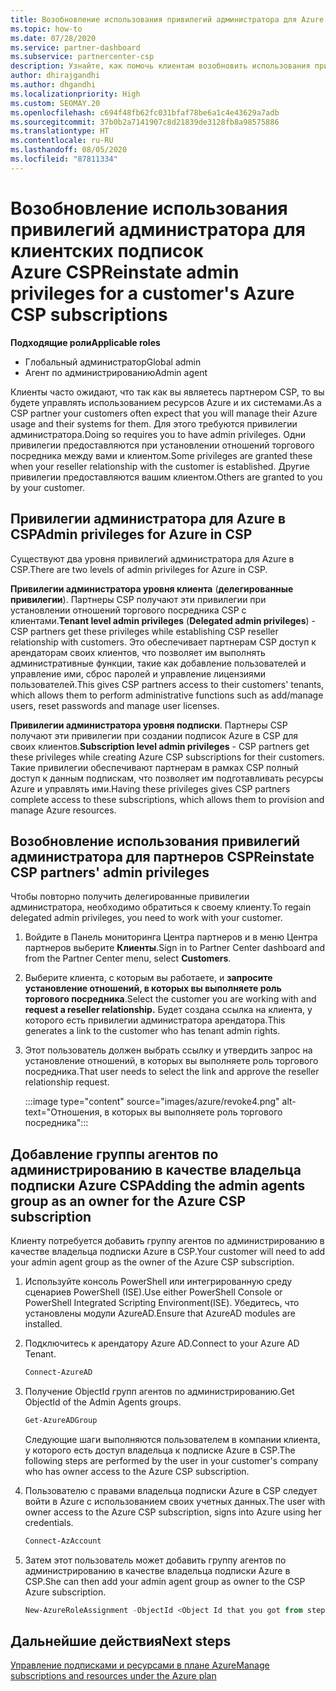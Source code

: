 ```yaml
---
title: Возобновление использования привилегий администратора для Azure CSP
ms.topic: how-to
ms.date: 07/28/2020
ms.service: partner-dashboard
ms.subservice: partnercenter-csp
description: Узнайте, как помочь клиентам возобновить использования привилегий администратора партнера, чтобы партнер мог помочь в управлении клиентскими подписками Azure CSP.
author: dhirajgandhi
ms.author: dhgandhi
ms.localizationpriority: High
ms.custom: SEOMAY.20
ms.openlocfilehash: c694f48fb62fc031bfaf78be6a1c4e43629a7adb
ms.sourcegitcommit: 37b0b2a7141907c8d21839de3128fb8a98575886
ms.translationtype: HT
ms.contentlocale: ru-RU
ms.lasthandoff: 08/05/2020
ms.locfileid: "87811334"
---
```

# <a name="reinstate-admin-privileges-for-a-customers-azure-csp-subscriptions"></a><span data-ttu-id="492c3-103">Возобновление использования привилегий администратора для клиентских подписок Azure CSP</span><span class="sxs-lookup"><span data-stu-id="492c3-103">Reinstate admin privileges for a customer's Azure CSP subscriptions</span></span>  

<span data-ttu-id="492c3-104">**Подходящие роли**</span><span class="sxs-lookup"><span data-stu-id="492c3-104">**Applicable roles**</span></span>

- <span data-ttu-id="492c3-105">Глобальный администратор</span><span class="sxs-lookup"><span data-stu-id="492c3-105">Global admin</span></span>
- <span data-ttu-id="492c3-106">Агент по администрированию</span><span class="sxs-lookup"><span data-stu-id="492c3-106">Admin agent</span></span>

<span data-ttu-id="492c3-107">Клиенты часто ожидают, что так как вы являетесь партнером CSP, то вы будете управлять использованием ресурсов Azure и их системами.</span><span class="sxs-lookup"><span data-stu-id="492c3-107">As a CSP partner your customers often expect that you will manage their Azure usage and their systems for them.</span></span> <span data-ttu-id="492c3-108">Для этого требуются привилегии администратора.</span><span class="sxs-lookup"><span data-stu-id="492c3-108">Doing so requires you to have admin privileges.</span></span> <span data-ttu-id="492c3-109">Одни привилегии предоставляются при установлении отношений торгового посредника между вами и клиентом.</span><span class="sxs-lookup"><span data-stu-id="492c3-109">Some privileges are granted these when your reseller relationship with the customer is established.</span></span> <span data-ttu-id="492c3-110">Другие привилегии предоставляются вашим клиентом.</span><span class="sxs-lookup"><span data-stu-id="492c3-110">Others are granted to you by your customer.</span></span>

## <a name="admin-privileges-for-azure-in-csp"></a><span data-ttu-id="492c3-111">Привилегии администратора для Azure в CSP</span><span class="sxs-lookup"><span data-stu-id="492c3-111">Admin privileges for Azure in CSP</span></span>

<span data-ttu-id="492c3-112">Существуют два уровня привилегий администратора для Azure в CSP.</span><span class="sxs-lookup"><span data-stu-id="492c3-112">There are two levels of admin privileges for Azure in CSP.</span></span>

<span data-ttu-id="492c3-113">**Привилегии администратора уровня клиента** (**делегированные привилегии**). Партнеры CSP получают эти привилегии при установлении отношений торгового посредника CSP с клиентами.</span><span class="sxs-lookup"><span data-stu-id="492c3-113">**Tenant level admin privileges** (**Delegated admin privileges**) -  CSP partners get these privileges while establishing CSP reseller relationship with customers.</span></span> <span data-ttu-id="492c3-114">Это обеспечивает партнерам CSP доступ к арендаторам своих клиентов, что позволяет им выполнять административные функции, такие как добавление пользователей и управление ими, сброс паролей и управление лицензиями пользователей.</span><span class="sxs-lookup"><span data-stu-id="492c3-114">This gives CSP partners access to their customers' tenants, which allows them to perform administrative functions such as add/manage users, reset passwords and manage user licenses.</span></span>

<span data-ttu-id="492c3-115">**Привилегии администратора уровня подписки**. Партнеры CSP получают эти привилегии при создании подписок Azure в CSP для своих клиентов.</span><span class="sxs-lookup"><span data-stu-id="492c3-115">**Subscription level admin privileges** - CSP partners get these privileges while creating Azure CSP subscriptions for their customers.</span></span> <span data-ttu-id="492c3-116">Такие привилегии обеспечивают партнерам в рамках CSP полный доступ к данным подпискам, что позволяет им подготавливать ресурсы Azure и управлять ими.</span><span class="sxs-lookup"><span data-stu-id="492c3-116">Having these privileges gives CSP partners complete access to these subscriptions, which allows them to provision and manage Azure resources.</span></span>

## <a name="reinstate-csp-partners-admin-privileges"></a><span data-ttu-id="492c3-117">Возобновление использования привилегий администратора для партнеров CSP</span><span class="sxs-lookup"><span data-stu-id="492c3-117">Reinstate CSP partners' admin privileges</span></span>

<span data-ttu-id="492c3-118">Чтобы повторно получить делегированные привилегии администратора, необходимо обратиться к своему клиенту.</span><span class="sxs-lookup"><span data-stu-id="492c3-118">To regain delegated admin privileges, you need to work with your customer.</span></span>

1. <span data-ttu-id="492c3-119">Войдите в Панель мониторинга Центра партнеров и в меню Центра партнеров выберите **Клиенты**.</span><span class="sxs-lookup"><span data-stu-id="492c3-119">Sign in to Partner Center dashboard and from the Partner Center menu, select **Customers**.</span></span>

2. <span data-ttu-id="492c3-120">Выберите клиента, с которым вы работаете, и **запросите установление отношений, в которых вы выполняете роль торгового посредника**.</span><span class="sxs-lookup"><span data-stu-id="492c3-120">Select the customer you are working with and **request a reseller relationship.**</span></span> <span data-ttu-id="492c3-121">Будет создана ссылка на клиента, у которого есть привилегии администратора арендатора.</span><span class="sxs-lookup"><span data-stu-id="492c3-121">This generates a link to the customer who has tenant admin rights.</span></span>

3. <span data-ttu-id="492c3-122">Этот пользователь должен выбрать ссылку и утвердить запрос на установление отношений, в которых вы выполняете роль торгового посредника.</span><span class="sxs-lookup"><span data-stu-id="492c3-122">That user needs to select the link and approve the reseller relationship request.</span></span>

   :::image type="content" source="images/azure/revoke4.png" alt-text="Отношения, в которых вы выполняете роль торгового посредника":::

## <a name="adding-the-admin-agents-group-as-an-owner-for-the-azure-csp-subscription"></a><span data-ttu-id="492c3-124">Добавление группы агентов по администрированию в качестве владельца подписки Azure CSP</span><span class="sxs-lookup"><span data-stu-id="492c3-124">Adding the admin agents group as an owner for the Azure CSP subscription</span></span>

<span data-ttu-id="492c3-125">Клиенту потребуется добавить группу агентов по администрированию в качестве владельца подписки Azure в CSP.</span><span class="sxs-lookup"><span data-stu-id="492c3-125">Your customer will need to add your admin agent group as the owner of the Azure CSP subscription.</span></span>

1. <span data-ttu-id="492c3-126">Используйте консоль PowerShell или интегрированную среду сценариев PowerShell (ISE).</span><span class="sxs-lookup"><span data-stu-id="492c3-126">Use either PowerShell Console or PowerShell Integrated Scripting Environment(ISE).</span></span> <span data-ttu-id="492c3-127">Убедитесь, что установлены модули AzureAD.</span><span class="sxs-lookup"><span data-stu-id="492c3-127">Ensure that AzureAD modules are installed.</span></span>

2. <span data-ttu-id="492c3-128">Подключитесь к арендатору Azure AD.</span><span class="sxs-lookup"><span data-stu-id="492c3-128">Connect to your Azure AD Tenant.</span></span>

   ```powershell
   Connect-AzureAD
   ```

3. <span data-ttu-id="492c3-129">Получение ObjectId групп агентов по администрированию.</span><span class="sxs-lookup"><span data-stu-id="492c3-129">Get ObjectId of the Admin Agents groups.</span></span>

   ```powershell
   Get-AzureADGroup
   ```
   <span data-ttu-id="492c3-130">Следующие шаги выполняются пользователем в компании клиента, у которого есть доступ владельца к подписке Azure в CSP.</span><span class="sxs-lookup"><span data-stu-id="492c3-130">The following steps are performed by the user in your customer's company who has owner access to the Azure CSP subscription.</span></span>

4. <span data-ttu-id="492c3-131">Пользователю с правами владельца подписки Azure в CSP следует войти в Azure с использованием своих учетных данных.</span><span class="sxs-lookup"><span data-stu-id="492c3-131">The user with owner access to the Azure CSP subscription, signs into Azure using her credentials.</span></span>

   ```powershell
   Connect-AzAccount
   ```

5. <span data-ttu-id="492c3-132">Затем этот пользователь может добавить группу агентов по администрированию в качестве владельца подписки Azure в CSP.</span><span class="sxs-lookup"><span data-stu-id="492c3-132">She can then add your admin agent group as owner to the CSP Azure subscription.</span></span>

    ```powershell
    New-AzureRoleAssignment -ObjectId <Object Id that you got from step 3> -RoleDefinitionName Owner -Scope "/subscriptions/<SubscriptionId of CSP subscription>"
    ```

## <a name="next-steps"></a><span data-ttu-id="492c3-133">Дальнейшие действия</span><span class="sxs-lookup"><span data-stu-id="492c3-133">Next steps</span></span>

[<span data-ttu-id="492c3-134">Управление подписками и ресурсами в плане Azure</span><span class="sxs-lookup"><span data-stu-id="492c3-134">Manage subscriptions and resources under the Azure plan</span></span>](azure-plan-manage.md)
